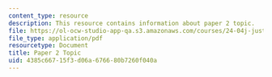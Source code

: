 ```yaml
---
content_type: resource
description: This resource contains information about paper 2 topic.
file: https://ol-ocw-studio-app-qa.s3.amazonaws.com/courses/24-04j-justice-spring-2012/4385c66715f3d06a676680b7260f040a_MIT24_04JS12_paper2.pdf
file_type: application/pdf
resourcetype: Document
title: Paper 2 Topic
uid: 4385c667-15f3-d06a-6766-80b7260f040a
---
```

